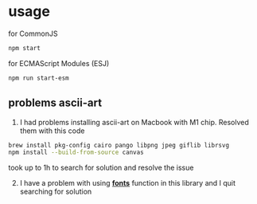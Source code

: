 # usage

for CommonJS

```bash
npm start
```

for ECMAScript Modules (ESJ)

```bash
npm run start-esm
```

## problems ascii-art

1. I had problems installing ascii-art on Macbook with M1 chip. Resolved them with this code

```bash
brew install pkg-config cairo pango libpng jpeg giflib librsvg
npm install --build-from-source canvas
```

took up to 1h to search for solution and resolve the issue

2. I have a problem with using <b><u>fonts</u></b> function in this library and I quit searching for solution
